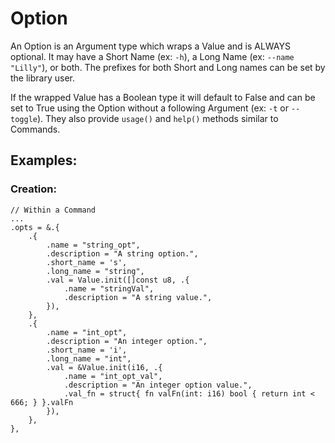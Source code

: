 # Option
An Option is an Argument type which wraps a Value and is ALWAYS optional. It may have a Short Name (ex: `-h`), a Long Name (ex: `--name "Lilly"`), or both. The prefixes for both Short and Long names can be set by the library user. 

If the wrapped Value has a Boolean type it will default to False and can be set to True using the Option without a following Argument (ex: `-t` or `--toggle`). They also provide `usage()` and `help()` methods similar to Commands.
## Examples:
### Creation:
```
// Within a Command
...
.opts = &.{
    .{
        .name = "string_opt",
        .description = "A string option.",
        .short_name = 's',
        .long_name = "string",
        .val = Value.init([]const u8, .{
            .name = "stringVal",
            .description = "A string value.",
        }),
    },
    .{
        .name = "int_opt",
        .description = "An integer option.",
        .short_name = 'i',
        .long_name = "int",
        .val = &Value.init(i16, .{
            .name = "int_opt_val",
            .description = "An integer option value.",
            .val_fn = struct{ fn valFn(int: i16) bool { return int < 666; } }.valFn
        }),
    },
},
```
